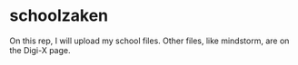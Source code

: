 # schoolzaken
On this rep, I will upload my school files. Other files, like mindstorm, are on the Digi-X page.
